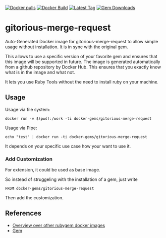 [![Docker pulls](https://img.shields.io/docker/pulls/rubygem/gitorious-merge-request.svg)](https://hub.docker.com/r/rubygem/gitorious-merge-request/)
[![Docker Build](https://img.shields.io/docker/automated/rubygem/gitorious-merge-request.svg)](https://hub.docker.com/r/rubygem/gitorious-merge-request/)
[![Latest Tag](https://img.shields.io/github/tag/docker-rubygem/gitorious-merge-request.svg)](https://hub.docker.com/r/rubygem/gitorious-merge-request/)
[![Gem Downloads](https://img.shields.io/gem/dt/gitorious-merge-request.svg)](https://rubygems.org/gems/gitorious-merge-request/)
# gitorious-merge-request

Auto-Generated Docker image for gitorious-merge-request to allow simple usage without installation.
It is in sync with the original gem.

This allows to use a specific version of your favorite gem and ensures that this image will be supported in future.
The image is generated automatically from a github repository by Docker Hub.
This ensures that you exactly know what is in the image and what not.

It lets you use Ruby Tools without the need to install ruby on your machine.

## Usage

Usage via file system:

`docker run -v $(pwd):/work -ti docker-gems/gitorious-merge-request`

Usage via Pipe:

`echo "test" | docker run -ti docker-gems/gitorious-merge-request`

It depends on your specific use case how your want to use it.

### Add Customization

For extension, it could be used as base image.

So instead of struggeling with the installation of a gem, just write

`FROM docker-gems/gitorious-merge-request`

Then add the customization.

## References

 - [Overview over other rubygem docker images](https://github.com/thinkbot/docker-rubygem)
 - [Gem](https://rubygems.org/gems/gitorious-merge-request/)
